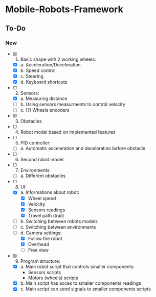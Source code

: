 # Mobile-Robots-Framework
 
## To-Do
### New
- [x] 1. Basic shape with 2 working wheels:
    - [x] a. Acceleration/Deceleration
    - [x] b. Speed control
    - [x] c. Steering
    - [x] d. Keyboard shortcuts
- [ ] 2. Sensors:
    - [x] a. Measuring distance
    - [ ] b. Using sensors measurments to control velocity
    - [ ] c. (?) Wheels encoders
- [x] 3. Obstacles
- [ ] 4. Robot model based on implemented features
- [ ] 5. PID controller:
    - [ ] a. Automatic acceleration and deceleration before obstacle
- [ ] 6. Second robot model
- [ ] 7. Environments:
    - [ ] a. Different obstacles
- [ ] 8. UI:
    - [x] a. Informations about robot:
        - [x] Wheel speed
        - [x] Velocity
        - [x] Sensors readings
        - [x] Travel path (trail)
    - [ ] b. Switching between robots models
    - [ ] c. Switching between environments
    - [ ] d. Camera settings:
      - [x] Follow the robot
      - [x] Overhead
      - [ ] Free view
- [x] 9. Program structure:
  - [x] a. Main robot script that controls smaller components:
    - Sensors scripts
    - Motors (wheels) scripts
  - [x] b. Main script has acces to smaller components readings
  - [x] c. Main script can send signals to smaller components scripts 